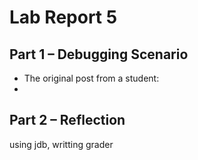 # Lab Report 5

## Part 1 – Debugging Scenario
- The original post from a student:
- 

## Part 2 – Reflection
using jdb, writting grader

